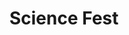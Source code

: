 ---
dateStart: 2017-10-21
dateEnd: 2017-10-21
title: "Science Fest"
venue: "Indiana University"
organizer: Yuhzen Ye
credit: Lisel Record 
city: Bloomington
state: IN
country: USA
pdfLink: 20171021-science-fest-iu.pdf
venueImages:
 - sm: image01.sm.jpg
   lg: image01.lg.jpg
 - sm: image02.sm.jpg
   lg: image02.lg.jpg
 - sm: image03.sm.jpg
   lg: image03.lg.jpg
 - sm: image04.sm.jpg
   lg: image04.lg.jpg
 - sm: image05.sm.jpg
   lg: image05.lg.jpg
 - sm: image06.sm.jpg
   lg: image06.lg.jpg
---